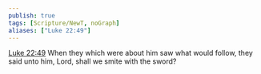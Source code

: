 ```yaml
---
publish: true
tags: [Scripture/NewT, noGraph]
aliases: ["Luke 22:49"]
---
```

[Luke 22:49](https://churchofjesuschrist.org/study/scriptures/nt/luke/22?lang=eng&id=p49#p49) When they which were about him saw what would follow, they said unto him, Lord, shall we smite with the sword?
